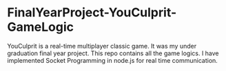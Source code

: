 # FinalYearProject-YouCulprit-GameLogic
YouCulprit is a real-time multiplayer classic game.
It was my under graduation final year project.
This repo contains all the game logics.
I have implemented Socket Programming in node.js for real time communication.
